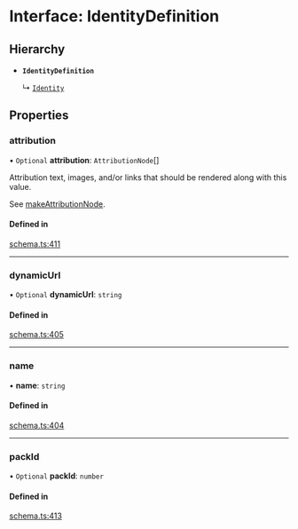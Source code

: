 # Interface: IdentityDefinition

## Hierarchy

- **`IdentityDefinition`**

  ↳ [`Identity`](Identity.md)

## Properties

### attribution

• `Optional` **attribution**: `AttributionNode`[]

Attribution text, images, and/or links that should be rendered along with this value.

See [makeAttributionNode](../functions/makeAttributionNode.md).

#### Defined in

[schema.ts:411](https://github.com/coda/packs-sdk/blob/main/schema.ts#L411)

___

### dynamicUrl

• `Optional` **dynamicUrl**: `string`

#### Defined in

[schema.ts:405](https://github.com/coda/packs-sdk/blob/main/schema.ts#L405)

___

### name

• **name**: `string`

#### Defined in

[schema.ts:404](https://github.com/coda/packs-sdk/blob/main/schema.ts#L404)

___

### packId

• `Optional` **packId**: `number`

#### Defined in

[schema.ts:413](https://github.com/coda/packs-sdk/blob/main/schema.ts#L413)
